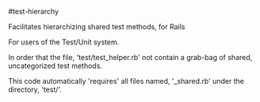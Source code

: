 #test-hierarchy

Facilitates hierarchizing shared test methods, for Rails

For users of the Test/Unit system.

In order that the file, 'test/test_helper.rb' not contain a grab-bag of shared, uncategorized test methods.

This code automatically 'requires' all files named, '_shared.rb' under the directory, 'test/'.
